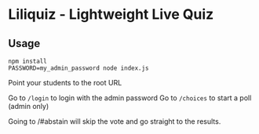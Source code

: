 # Liliquiz - Lightweight Live Quiz

## Usage

```
npm install
PASSWORD=my_admin_password node index.js
```

Point your students to the root URL

Go to `/login` to login with the admin password
Go to `/choices` to start a poll (admin only)

Going to /#abstain will skip the vote and go straight to the results.
